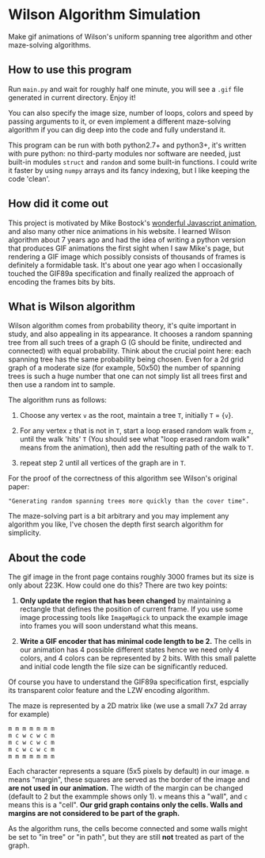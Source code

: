 # Wilson Algorithm Simulation

Make gif animations of Wilson's uniform spanning tree algorithm and other maze-solving algorithms.


## How to use this program

Run `main.py` and wait for roughly half one minute, you will see a `.gif` file generated in current directory. Enjoy it!

You can also specify the image size, number of loops, colors and speed by passing arguments to it, or even implement a different maze-solving algorithm if you can dig deep into the code and fully understand it.

This program can be run with both python2.7+ and python3+, it's written with pure python: no third-party modules nor software are needed, just built-in modules `struct` and `random` and some built-in functions. I could write it faster by using `numpy` arrays and its fancy indexing, but I like keeping the code 'clean'.

## How did it come out

This project is motivated by Mike Bostock's [wonderful Javascript animation](https://bl.ocks.org/mbostock/11357811), and also many other nice animations in his website. I learned Wilson algorithm about 7 years ago and had the idea of writing a python version that produces GIF animations the first sight when I saw Mike's page, but rendering a GIF image which possibly consists of thousands of frames is definitely a formidable task. It's about one year ago when I occasionally touched the GIF89a specification and finally realized the approach of encoding the frames bits by bits.

## What is Wilson algorithm

Wilson algorithm comes from probability theory, it's quite important in study, and also appealing in its appearance. It chooses a random spanning tree from all such trees of a graph G (G should be finite, undirected and connected) with equal probability. Think about the crucial point here: each spanning tree has the same probability being chosen. Even for a 2d grid graph of a moderate size (for example, 50x50) the number of spanning trees is such a huge number that one can not simply list all trees first and then use a random int to sample.

The algorithm runs as follows:

1. Choose any vertex `v` as the root, maintain a tree `T`, initially `T` = {`v`}.

2. For any vertex `z` that is not in `T`, start a loop erased random walk from `z`, until the walk 'hits' `T` (You should see what "loop erased random walk" means from the animation), then add the resulting path of the walk to `T`.

3. repeat step 2 until all vertices of the graph are in `T`. 

For the proof of the correctness of this algorithm see Wilson's original paper:

    "Generating random spanning trees more quickly than the cover time".

The maze-solving part is a bit arbitrary and you may implement any algorithm you like, I've chosen the depth first search algorithm for simplicity.


## About the code

The gif image in the front page contains roughly 3000 frames but its size is only about 223K. How could one do this? There are two key points:

1. **Only update the region that has been changed** by maintaining a rectangle that defines the position of current frame. If you use some image processing tools like `ImageMagick` to unpack the example image into frames you will soon understand what this means.

2. **Write a GIF encoder that has minimal code length to be 2.** The cells in our animation has 4 possible different states hence we need only 4 colors, and 4 colors can be represented by 2 bits. With this small palette and initial code length the file size can be significantly reduced. 

Of course you have to understand the GIF89a specification first, espcially its transparent color feature and the LZW encoding algorithm.

The maze is represented by a 2D matrix like (we use a small 7x7 2d array for example)

```
m m m m m m m
m c w c w c m
m c w c w c m
m c w c w c m
m m m m m m m
```

Each character represents a square (5x5 pixels by default) in our image. `m` means "margin", these squares are served as the border of the image and **are not used in our animation.** The width of the margin can be changed (default to 2 but the exammple shows only 1). `w` means this a "wall", and `c` means this is a "cell". **Our grid graph contains only the cells. Walls and margins are not considered to be part of the graph.**

As the algorithm runs, the cells become connected and some walls might be set to "in tree" or "in path", but they are still **not** treated as part of the graph.
